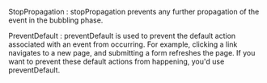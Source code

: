 StopPropagation :
stopPropagation prevents any further propagation of the event in the bubbling phase.

PreventDefault :
preventDefault is used to prevent the default action associated with an event from occurring. For example, clicking a link navigates to a new page, and submitting a form refreshes the page. If you want to prevent these default actions from happening, you'd use preventDefault.
